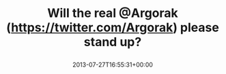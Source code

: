---
retweeted: false
source: <a href="http://twitter.com" rel="nofollow">Twitter Web Client</a>
entities:
  hashtags: []
  symbols: []
  user_mentions:
  - name: Florian Gilcher (@skade@hachyderm.io)
    screen_name: Argorak
    indices:
    - '14'
    - '22'
    id_str: '27227212'
    id: '27227212'
  urls: []
display_text_range:
- '0'
- '39'
favorite_count: '0'
id_str: '361167980224196608'
truncated: false
retweet_count: '0'
id: '361167980224196608'
created_at: Sat Jul 27 16:55:31 +0000 2013
favorited: false
full_text: Will the real [@Argorak](https://twitter.com/Argorak) please stand up?
lang: en
tags:
- pesos/twitter
date: '2013-07-27T16:55:31+00:00'
src: https://twitter.com/bascht/status/361167980224196608
original_url: https://twitter.com/bascht/status/361167980224196608
type: twitter_tweet
text: Will the real [@Argorak](https://twitter.com/Argorak) please stand up?
title: 'Will the real @Argorak (https://twitter.com/Argorak) please stand up?

  '

---